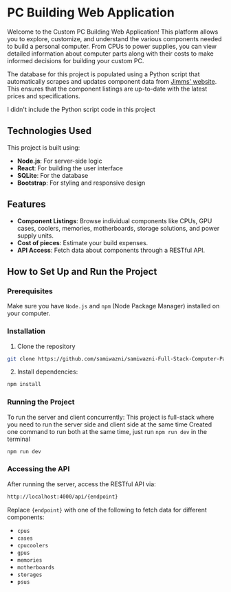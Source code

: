 # PC Building Web Application

Welcome to the Custom PC Building Web Application! This platform allows you to explore, customize, and understand the various components needed to build a personal computer. From CPUs to power supplies, you can view detailed information about computer parts along with their costs to make informed decisions for building your custom PC.

The database for this project is populated using a Python script that automatically scrapes and updates component data from [Jimms' website](https://www.jimms.fi/). This ensures that the component listings are up-to-date with the latest prices and specifications.

I didn't include the Python script code in this project

## Technologies Used

This project is built using:
- **Node.js**: For server-side logic
- **React**: For building the user interface
- **SQLite**: For the database
- **Bootstrap**: For styling and responsive design

## Features

- **Component Listings**: Browse individual components like CPUs, GPU cases, coolers, memories, motherboards, storage solutions, and power supply units.
- **Cost of pieces**: Estimate your build expenses.
- **API Access**: Fetch data about components through a RESTful API.

## How to Set Up and Run the Project

### Prerequisites
Make sure you have `Node.js` and `npm` (Node Package Manager) installed on your computer.

### Installation

1. Clone the repository
```bash
git clone https://github.com/samiwazni/samiwazni-Full-Stack-Computer-Parts/
```
2. Install dependencies:
```bash
npm install
```

### Running the Project

To run the server and client concurrently:
This project is full-stack where you need to run the server side and client side at the same time
Created one command to run both at the same time, just run `npm run dev` in the terminal
```bash
npm run dev
```

### Accessing the API

After running the server, access the RESTful API via:
```bash
http://localhost:4000/api/{endpoint}
```
Replace `{endpoint}` with one of the following to fetch data for different components:
- `cpus`
- `cases`
- `cpucoolers`
- `gpus`
- `memories`
- `motherboards`
- `storages`
- `psus`

